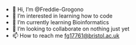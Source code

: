 - 👋 Hi, I’m @Freddie-Grogono
- 👀 I’m interested in learning how to code
- 🌱 I’m currently learning Bioinformatics
- 💞️ I’m looking to collaborate on nothing just yet
- 📫 How to reach me fg17761@bristol.ac.uk

<!---
Freddie-Grogono/Freddie-Grogono is a ✨ special ✨ repository because its `README.md` (this file) appears on your GitHub profile.
You can click the Preview link to take a look at your changes.
--->
